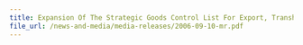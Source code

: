 ```yaml
---
title: Expansion Of The Strategic Goods Control List For Export, Transhipment And Transit
file_url: /news-and-media/media-releases/2006-09-10-mr.pdf
---
```

